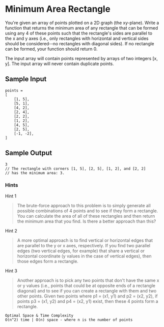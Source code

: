 # Minimum Area Rectangle

You're given an array of points plotted on a 2D graph (the xy-plane). Write a function that returns the minimum area of any rectangle that can be formed using any 4 of these points such that the rectangle's sides are parallel to the x and y axes (i.e., only rectangles with horizontal and vertical sides should be considered--no rectangles with diagonal sides). If no rectangle can be formed, your function should return 0.

The input array will contain points represented by arrays of two integers [x, y]. The input array will never contain duplicate points.

## Sample Input

```
points =
[
    [1, 5],
    [5, 1],
    [4, 2],
    [2, 4],
    [2, 2],
    [1, 2],
    [4, 5],
    [2, 5],
    [-1, -2],
]
```

## Sample Output

```
3
// The rectangle with corners [1, 5], [2, 5], [1, 2], and [2, 2]
// has the minimum area: 3.
```

### Hints

Hint 1
> The brute-force approach to this problem is to simply generate all possible combinations of 4 points and to see if they form a rectangle. You can calculate the area of all of these rectangles and then return the minimum area that you find. Is there a better approach than this?

Hint 2
> A more optimal approach is to find vertical or horizontal edges that are parallel to the y or x axes, respectively. If you find two parallel edges (two vertical edges, for example) that share a vertical or horizontal coordinate (y values in the case of vertical edges), then those edges form a rectangle.

Hint 3
> Another approach is to pick any two points that don't have the same x or y values (i.e., points that could be at opposite ends of a rectangle diagonal) and to see if you can create a rectangle with them and two other points. Given two points where p1 = (x1, y1) and p2 = (x2, y2), if points p3 = (x1, y2) and p4 = (x2, y1) exist, then these 4 points form a rectangle.

```
Optimal Space & Time Complexity
O(n^2) time | O(n) space - where n is the number of points
```
